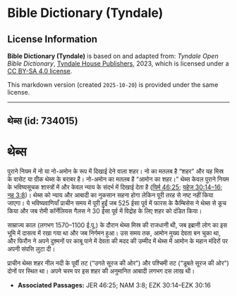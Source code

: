# Bible Dictionary (Tyndale)

## License Information

**Bible Dictionary (Tyndale)** is based on and adapted from: _Tyndale Open Bible Dictionary_, [Tyndale House Publishers](https://tyndaleopenresources.com/), 2023, which is licensed under a [CC BY-SA 4.0 license](https://creativecommons.org/licenses/by-sa/4.0/legalcode.en).

This markdown version (created `2025-10-20`) is provided under the same license.



--------------------------------

## थेब्स (id: 734015)

थेब्स
=====

पुराने नियम में नो या नो\-अमोन के रूप में दिखाई देने वाला शहर। नो का मतलब है “शहर” और यह मिस्र के वासेट या ग्रीक थेब्स के बराबर है। नो\-अमोन का मतलब है “आमोन का शहर।” थेब्स केवल पुराने नियम के भविष्यसूचक शास्त्रों में और केवल न्याय के संदर्भ में दिखाई देता है ([यिर्म 46:25](https://ref.ly/Jer46:25); [यहेज 30:14–16](https://ref.ly/Ezek30:14-Ezek30:16); [नह 3:8](https://ref.ly/Nah3:8))। थेब्स को न्याय और आबादी का नुकसान सहना होगा लेकिन पूरी तरह से नष्ट नहीं किया जाएगा। ये भविष्यवाणियाँ प्राचीन समय में पूरी हुईं जब 525 ईसा पूर्व में फारस के कैम्बिसेस ने थेब्स से कूच किया और जब रोमी कॉर्नेलियस गैलस ने 30 ईसा पूर्व में विद्रोह के लिए शहर को दंडित किया।

साम्राज्य काल (लगभग 1570–1100 ई.पू.) के दौरान थेब्स मिस्र की राजधानी थी, जब इब्रानी लोग का इस भूमि में दासत्व में रखा गया था और जब निर्गमन हुआ। उस समय तक, आमोन मुख्य देवता बन चुका था, और फिरौन ने अपने दुश्मनों पर काबू पाने में देवता की मदद की उम्मीद में थेब्स में आमोन के महान मंदिरों पर अपनी संपत्ति लुटा दी।

प्राचीन थेब्स शहर नील नदी के पूर्वी तट (“उगते सूरज की ओर”) और पश्चिमी तट (“डूबते सूरज की ओर”) दोनों पर स्थित था। अपने चरम पर इस शहर की अनुमानित आबादी लगभग दस लाख थी।

* **Associated Passages:** JER 46:25; NAM 3:8; EZK 30:14–EZK 30:16

